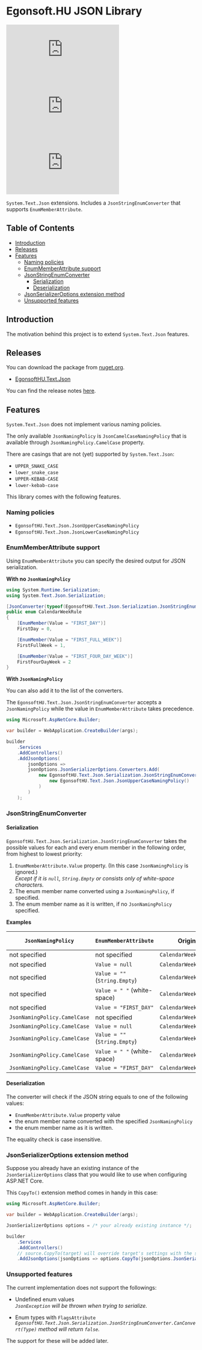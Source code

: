 ﻿# Egonsoft.HU JSON Library

[![GitHub](https://img.shields.io/github/license/gcsizmadia/EgonsoftHU.Text.Json?label=License)](https://opensource.org/licenses/MIT)
[![Nuget](https://img.shields.io/nuget/v/EgonsoftHU.Text.Json?label=NuGet)](https://www.nuget.org/packages/EgonsoftHU.Text.Json)
[![Nuget](https://img.shields.io/nuget/dt/EgonsoftHU.Text.Json?label=Downloads)](https://www.nuget.org/packages/EgonsoftHU.Text.Json)

`System.Text.Json` extensions. Includes a `JsonStringEnumConverter` that supports `EnumMemberAttribute`.

## Table of Contents

- [Introduction](#introduction)
- [Releases](#releases)
- [Features](#features)
  * [Naming policies](#naming-policies)
  * [EnumMemberAttribute support](#enummemberattribute-support)
  * [JsonStringEnumConverter](#jsonstringenumconverter)
    + [Serialization](#serialization)
    + [Deserialization](#deserialization)
  * [JsonSerializerOptions extension method](#jsonserializeroptions-extension-method)
  * [Unsupported features](#unsupported-features)

## Introduction

The motivation behind this project is to extend `System.Text.Json` features.

## Releases

You can download the package from [nuget.org](https://www.nuget.org/).
- [EgonsoftHU.Text.Json](https://www.nuget.org/packages/EgonsoftHU.Text.Json)

You can find the release notes [here](https://github.com/gcsizmadia/EgonsoftHU.Text.Json/releases).

## Features

`System.Text.Json` does not implement various naming policies.

The only available `JsonNamingPolicy` is `JsonCamelCaseNamingPolicy` that is available through `JsonNamingPolicy.CamelCase` property.

There are casings that are not (yet) supported by `System.Text.Json`:

- `UPPER_SNAKE_CASE`
- `lower_snake_case`
- `UPPER-KEBAB-CASE`
- `lower-kebab-case`

This library comes with the following features.

### Naming policies

- `EgonsoftHU.Text.Json.JsonUpperCaseNamingPolicy`
- `EgonsoftHU.Text.Json.JsonLowerCaseNamingPolicy`

### EnumMemberAttribute support

Using `EnumMemberAttribute` you can specify the desired output for JSON serialization.

**With no `JsonNamingPolicy`**

```csharp
using System.Runtime.Serialization;
using System.Text.Json.Serialization;

[JsonConverter(typeof(EgonsoftHU.Text.Json.Serialization.JsonStringEnumConverter))]
public enum CalendarWeekRule
{
    [EnumMember(Value = "FIRST_DAY")]
    FirstDay = 0,

    [EnumMember(Value = "FIRST_FULL_WEEK")]
    FirstFullWeek = 1,

    [EnumMember(Value = "FIRST_FOUR_DAY_WEEK")]
    FirstFourDayWeek = 2
}
```

**With `JsonNamingPolicy`**

You can also add it to the list of the converters.

The `EgonsoftHU.Text.Json.JsonStringEnumConverter` accepts a `JsonNamingPolicy` while the value in `EnumMemberAttribute` takes precedence.

```csharp
using Microsoft.AspNetCore.Builder;

var builder = WebApplication.CreateBuilder(args);

builder
    .Services
    .AddControllers()
    .AddJsonOptions(
        jsonOptions =>
        jsonOptions.JsonSerializerOptions.Converters.Add(
            new EgonsoftHU.Text.Json.Serialization.JsonStringEnumConverter(
                new EgonsoftHU.Text.Json.JsonUpperCaseNamingPolicy()
            )
        )
    );
```

### JsonStringEnumConverter

#### Serialization

`EgonsoftHU.Text.Json.Serialization.JsonStringEnumConverter` takes the possible values for each and every enum member in the following order, from highest to lowest priority:

1. `EnumMemberAttribute.Value` property. (In this case `JsonNamingPolicy` is ignored.)  
   _Except if it is `null`, `String.Empty` or consists only of white-space characters._
2. The enum member name converted using a `JsonNamingPolicy`, if specified.
3. The enum member name as it is written, if no `JsonNamingPolicy` specified.

**Examples**

|`JsonNamingPolicy`|`EnumMemberAttribute`|Original value|Serialized value|
|-|-|-|-|
|not specified|not specified|`CalendarWeekRule.FirstDay`|`FirstDay`|
|not specified|`Value = null`|`CalendarWeekRule.FirstDay`|`FirstDay`|
|not specified|`Value = ""` (`String.Empty`)|`CalendarWeekRule.FirstDay`|`FirstDay`|
|not specified|`Value = " "` (white-space)|`CalendarWeekRule.FirstDay`|`FirstDay`|
|not specified|`Value = "FIRST_DAY"`|`CalendarWeekRule.FirstDay`|`FIRST_DAY`|
|`JsonNamingPolicy.CamelCase`|not specified|`CalendarWeekRule.FirstDay`|`firstDay`|
|`JsonNamingPolicy.CamelCase`|`Value = null`|`CalendarWeekRule.FirstDay`|`firstDay`|
|`JsonNamingPolicy.CamelCase`|`Value = ""` (`String.Empty`)|`CalendarWeekRule.FirstDay`|`firstDay`|
|`JsonNamingPolicy.CamelCase`|`Value = " "` (white-space)|`CalendarWeekRule.FirstDay`|`firstDay`|
|`JsonNamingPolicy.CamelCase`|`Value = "FIRST_DAY"`|`CalendarWeekRule.FirstDay`|`FIRST_DAY`|

#### Deserialization

The converter will check if the JSON string equals to one of the following values:
- `EnumMemberAttribute.Value` property value
- the enum member name converted with the specified `JsonNamingPolicy`
- the enum member name as it is written.

The equality check is case insensitive.

### JsonSerializerOptions extension method

Suppose you already have an existing instance of the `JsonSerializerOptions` class that you would like to use when configuring ASP.NET Core.

This `CopyTo()` extension method comes in handy in this case:

```csharp
using Microsoft.AspNetCore.Builder;

var builder = WebApplication.CreateBuilder(args);

JsonSerializerOptions options = /* your already existing instance */;

builder
    .Services
    .AddControllers()
    // source.CopyTo(target) will override target's settings with the source's settings.
    .AddJsonOptions(jsonOptions => options.CopyTo(jsonOptions.JsonSerializerOptions));
```

### Unsupported features

The current implementation does not support the followings:

- Undefined enum values  
  _`JsonException` will be thrown when trying to serialize._  

- Enum types with `FlagsAttribute`  
  _`EgonsoftHU.Text.Json.Serialization.JsonStringEnumConverter.CanConvert(Type)` method will return `false`._

The support for these will be added later.
